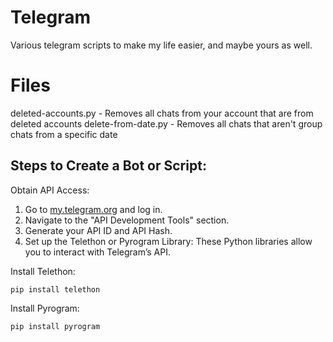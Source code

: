 # Telegram
Various telegram scripts to make my life easier, and maybe yours as well.

# Files
deleted-accounts.py - Removes all chats from your account that are from deleted accounts
delete-from-date.py - Removes all chats that aren't group chats from a specific date

## Steps to Create a Bot or Script:
Obtain API Access:

1.  Go to [my.telegram.org](my.telegram.org) and log in.
2.  Navigate to the "API Development Tools" section.
3.  Generate your API ID and API Hash.
4.  Set up the Telethon or Pyrogram Library: These Python libraries allow you to interact with Telegram’s API.

Install Telethon:

`pip install telethon`

Install Pyrogram:

`pip install pyrogram`
